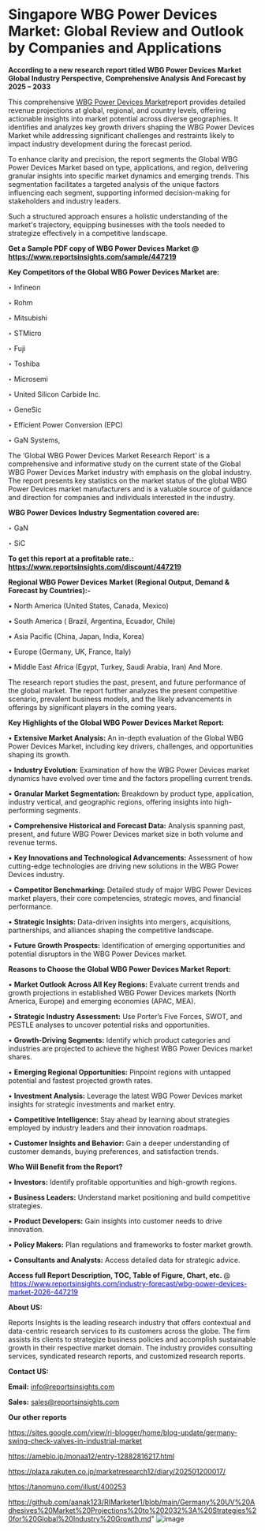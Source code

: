 # Singapore WBG Power Devices Market: Global Review and Outlook by Companies and Applications

<strong>According to a new research report titled WBG Power Devices Market Global Industry Perspective, Comprehensive Analysis And Forecast by 2025 – 2033</strong>

This comprehensive <a href=https://www.reportsinsights.com/sample/447219>WBG Power Devices Market</a>report provides detailed revenue projections at global, regional, and country levels, offering actionable insights into market potential across diverse geographies. It identifies and analyzes key growth drivers shaping the WBG Power Devices Market while addressing significant challenges and restraints likely to impact industry development during the forecast period.

To enhance clarity and precision, the report segments the Global WBG Power Devices Market based on type, applications, and region, delivering granular insights into specific market dynamics and emerging trends. This segmentation facilitates a targeted analysis of the unique factors influencing each segment, supporting informed decision-making for stakeholders and industry leaders.

Such a structured approach ensures a holistic understanding of the market's trajectory, equipping businesses with the tools needed to strategize effectively in a competitive landscape.

<strong>Get a Sample PDF copy of WBG Power Devices Market </strong><strong>@<a href=https://www.reportsinsights.com/sample/447219 style=color:#0000ff;> https://www.reportsinsights.com/sample/447219</a></strong></font>

<strong>Key Competitors of the Global WBG Power Devices Market are:</strong>

‣ Infineon

‣ Rohm

‣ Mitsubishi

‣ STMicro

‣ Fuji

‣ Toshiba

‣ Microsemi

‣ United Silicon Carbide Inc.

‣ GeneSic

‣ Efficient Power Conversion (EPC)

‣ GaN Systems,

The ‘Global WBG Power Devices Market Research Report’ is a comprehensive and informative study on the current state of the Global WBG Power Devices Market industry with emphasis on the global industry. The report presents key statistics on the market status of the global WBG Power Devices market manufacturers and is a valuable source of guidance and direction for companies and individuals interested in the industry.

<strong>WBG Power Devices Industry Segmentation covered are:</strong>

‣ GaN

‣ SiC

<strong>To get this report at a profitable rate.: <a href=https://www.reportsinsights.com/discount/447219 style=color:#0000ff;>https://www.reportsinsights.com/discount/447219</a></strong></font>

<strong>Regional WBG Power Devices Market (Regional Output, Demand &amp; Forecast by Countries):-</strong>

• North America (United States, Canada, Mexico)

• South America ( Brazil, Argentina, Ecuador, Chile)

• Asia Pacific (China, Japan, India, Korea)

• Europe (Germany, UK, France, Italy)

• Middle East Africa (Egypt, Turkey, Saudi Arabia, Iran) And More.

The research report studies the past, present, and future performance of the global market. The report further analyzes the present competitive scenario, prevalent business models, and the likely advancements in offerings by significant players in the coming years.

<strong>Key Highlights of the Global WBG Power Devices Market Report:</strong>

• <strong>Extensive Market Analysis:</strong> An in-depth evaluation of the Global WBG Power Devices Market, including key drivers, challenges, and opportunities shaping its growth.

• <strong>Industry Evolution:</strong> Examination of how the WBG Power Devices market dynamics have evolved over time and the factors propelling current trends.

• <strong>Granular Market Segmentation:</strong> Breakdown by product type, application, industry vertical, and geographic regions, offering insights into high-performing segments.

• <strong>Comprehensive Historical and Forecast Data:</strong> Analysis spanning past, present, and future WBG Power Devices market size in both volume and revenue terms.

• <strong>Key Innovations and Technological Advancements:</strong> Assessment of how cutting-edge technologies are driving new solutions in the WBG Power Devices industry.

• <strong>Competitor Benchmarking:</strong> Detailed study of major WBG Power Devices market players, their core competencies, strategic moves, and financial performance.

• <strong>Strategic Insights:</strong> Data-driven insights into mergers, acquisitions, partnerships, and alliances shaping the competitive landscape.

• <strong>Future Growth Prospects:</strong> Identification of emerging opportunities and potential disruptors in the WBG Power Devices market.

<strong>Reasons to Choose the Global WBG Power Devices Market Report:</strong>

• <strong>Market Outlook Across All Key Regions:</strong> Evaluate current trends and growth projections in established WBG Power Devices markets (North America, Europe) and emerging economies (APAC, MEA).

• <strong>Strategic Industry Assessment:</strong> Use Porter’s Five Forces, SWOT, and PESTLE analyses to uncover potential risks and opportunities.

• <strong>Growth-Driving Segments:</strong> Identify which product categories and industries are projected to achieve the highest WBG Power Devices market shares.

• <strong>Emerging Regional Opportunities:</strong> Pinpoint regions with untapped potential and fastest projected growth rates.

• <strong>Investment Analysis:</strong> Leverage the latest WBG Power Devices market insights for strategic investments and market entry.

• <strong>Competitive Intelligence:</strong> Stay ahead by learning about strategies employed by industry leaders and their innovation roadmaps.

• <strong>Customer Insights and Behavior:</strong> Gain a deeper understanding of customer demands, buying preferences, and satisfaction trends.

<strong>Who Will Benefit from the Report?</strong>

• <strong>Investors:</strong> Identify profitable opportunities and high-growth regions.

• <strong>Business Leaders:</strong> Understand market positioning and build competitive strategies.

• <strong>Product Developers:</strong> Gain insights into customer needs to drive innovation.

• <strong>Policy Makers:</strong> Plan regulations and frameworks to foster market growth.

• <strong>Consultants and Analysts:</strong> Access detailed data for strategic advice.
</ul>
<strong>Access full Report Description, TOC, Table of Figure, Chart, etc. </strong>@  <a href=https://www.reportsinsights.com/industry-forecast/wbg-power-devices-market-2026-447219 style=color:#0000ff;>https://www.reportsinsights.com/industry-forecast/wbg-power-devices-market-2026-447219</a></font>

<strong><strong>About US</strong>:</strong>

Reports Insights is the leading research industry that offers contextual and data-centric research services to its customers across the globe. The firm assists its clients to strategize business policies and accomplish sustainable growth in their respective market domain. The industry provides consulting services, syndicated research reports, and customized research reports.

<strong>Contact US:</strong>

<p class=""""><b>Email:</b> <a href=mailto:info@reportsinsights.com>info@reportsinsights.com</a></p>
<p class=""""><b>Sales:</b> <a href=mailto:sales@reportsinsights.com>sales@reportsinsights.com</a></p>

<strong>Our other reports</strong>

<a href=https://sites.google.com/view/ri-blogger/home/blog-update/germany-swing-check-valves-in-industrial-market>https://sites.google.com/view/ri-blogger/home/blog-update/germany-swing-check-valves-in-industrial-market</a>

<a href=https://ameblo.jp/monaa12/entry-12882816217.html>https://ameblo.jp/monaa12/entry-12882816217.html</a>

<a href=https://plaza.rakuten.co.jp/marketresearch12/diary/202501200017/>https://plaza.rakuten.co.jp/marketresearch12/diary/202501200017/</a>

<a href=https://tanomuno.com/illust/400253>https://tanomuno.com/illust/400253</a>

<a href=https://github.com/aanak123/RIMarketer1/blob/main/Germany%20UV%20Adhesives%20Market%20Projections%20to%202032%3A%20Strategies%20for%20Global%20Industry%20Growth.md>https://github.com/aanak123/RIMarketer1/blob/main/Germany%20UV%20Adhesives%20Market%20Projections%20to%202032%3A%20Strategies%20for%20Global%20Industry%20Growth.md</a>"
![image](https://github.com/user-attachments/assets/c56104b5-7ae3-411e-89c8-f34165c15454)

